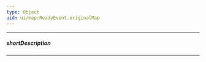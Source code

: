```yaml
---
type: Object
uid: ui/map:ReadyEvent.originalMap
---
```

---
##### shortDescription
<!-- Description goes here -->

---
<!-- Description goes here -->